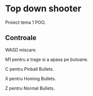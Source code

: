 # Top down shooter

Proiect tema 1 POO.

## Controale

WASD miscare.

M1 pentru a trage si a apasa pe butoane.

C pentru Pinball Bullets.

X pentru Homing Bullets.

Z pentru Normal Bullets.